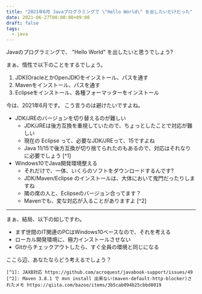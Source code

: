 ```yaml
---
title: "2021年6月 Javaプログラミングで \"Hello World\" を出したいだけだった"
date: 2021-06-27T00:00:00+09:00
draft: false
tags:
  - java
---
```


Javaのプログラミングで、 "Hello World" を出したいと思うでしょう?

まぁ、惰性で以下のことをするでしょう。

1. JDK(OracleとかOpenJDK)をインストール、パスを通す
1. Mavenをインストール、パスを通す
1. Eclipseをインストール、各種フォーマッターをインストール

今は、2021年6月です。 こう言うのは避けたいですよね。

* JDK/JREのバージョンを切り替えるのが難しい
	* JDK/JREは後方互換を重視していたので、ちょっとしたことで対応が難しい
	* 現在の Eclipse って、必要なJDK/JREって、15ですよね
	* Java 11/15で後方互換が切り捨てられたのもあるので、対応はそれなりに必要でしょう  [^1]
* Windows10でJava開発環境整える
	* それだけで、一体、いくらのソフトをダウンロードするんです?
	* JDK/Maven/Eclipse のインストールは、大体において鬼門だったりしますね
	* 隣の席の人と、Eclipseのバージョン合ってます？
	* Mavenでも、変な対応が入ることがありますよ [^2]

_____

まぁ、結局、以下の如しですわ。

* まず世間のIT関連のPCはWindows10ベースなので、それを考える
* ローカル開発環境に、極力インストールさせない
* Gitからチェックアウトしたら、すぐ全員の環境と同じになる

ここら辺、あなたならどう考えるでしょう？

	[^1]: JAXB対応 https://github.com/acroquest/javabook-support/issues/49
	[^2]: Maven 3.8.1 で mvn install 出来ない(maven-default-http-blocker)されたメモ https://qiita.com/bazoo/items/3b5cab094b25cbbd8019